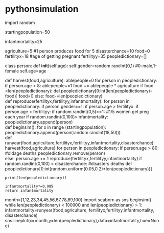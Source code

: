 # pythonsimulation
import random

startingpopulation=50

infantmortality=25

agriculture=5        #1 person produces food for 5
disasterchance=10
food=0
fertilityx=18           #age of getting pregnant
fertilityy=35
peopledictionary=[]


class person:
    def __init__(self,age):
        self.gender=random.randint(0,1)          #0-male,1-female
        self.age=age
        
        
def harvest(food,agriculture):
    ablepeople=0
    for person in peopledictionary:
        if person.age > 8:
            ablepeople+=1
    food += ablepeople * agriculture 
    if food <len(peopledictionary):
        del peopledictionary[0:int(len(peopledictionary)-food)]
        food=0
    else:
        food-=len(peopledictionary)    
def reproduce(fertilityx,fertilityy,infantmortality):
    for person in peopledictionary:
        if person.gender==1:
            if person.age > fertilityx:
                if person.age < fertilityy:
                    if random.randint(0,5)==1:     #1/5 women get preg each year
                        if random.randint(0,100)>infantmortality:
                            peopledictionary.append(person)  
def beginsim():
    for x in range (startingpopulation):
        peopledictionary.append(person(random.randint(18,50)))  
def runyear(food,agriculture,fertilityx,fertilityy,infantmortality,disasterchance):
    harvest(food,agriculture)
    for person in peopledictionary:
        if person.age > 80:                        #oldage deaths
            peopledictionary.remove(person)    
        else:
            person.age += 1
    reproduce(fertilityx,fertilityy,infantmortality)
    if random.randint(0,100) < disasterchance:            #disasters deaths
        del peopledictionary[0:int(random.uniform(0.05,0.2)*len(peopledictionary))]
        
    print(len(peopledictionary))
    
    infantmortality*=0.985  
    return infantmortality   
    
    
month=[1,12,23,34,45,56,67,78,89,100]
import seaborn as sns
beginsim()
while len(peopledictionary) < 100000 and len(peopledictionary) > 1:
    infantmortality=runyear(food,agriculture, fertilityx,fertilityy,infantmortality, disasterchance)
    sns.lineplot(x=month,y=len(peopledictionary),data=infantmortality,hue=None)
    

